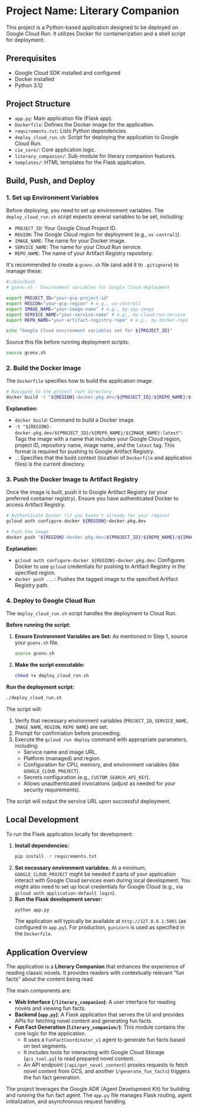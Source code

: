 # Project Name: Literary Companion

This project is a Python-based application designed to be deployed on Google Cloud Run. It utilizes Docker for containerization and a shell script for deployment.

## Prerequisites

- Google Cloud SDK installed and configured
- Docker installed
- Python 3.12

## Project Structure

- `app.py`: Main application file (Flask app).
- `Dockerfile`: Defines the Docker image for the application.
- `requirements.txt`: Lists Python dependencies.
- `deploy_cloud_run.sh`: Script for deploying the application to Google Cloud Run.
- `cie_core/`: Core application logic.
- `literary_companion/`: Sub-module for literary companion features.
- `templates/`: HTML templates for the Flask application.

## Build, Push, and Deploy

### 1. Set up Environment Variables

Before deploying, you need to set up environment variables. The `deploy_cloud_run.sh` script expects several variables to be set, including:

- `PROJECT_ID`: Your Google Cloud Project ID.
- `REGION`: The Google Cloud region for deployment (e.g., `us-central1`).
- `IMAGE_NAME`: The name for your Docker image.
- `SERVICE_NAME`: The name for your Cloud Run service.
- `REPO_NAME`: The name of your Artifact Registry repository.

It's recommended to create a `gcenv.sh` file (and add it to `.gitignore`) to manage these:

```bash
#!/bin/bash
# gcenv.sh - Environment variables for Google Cloud deployment

export PROJECT_ID="your-gcp-project-id"
export REGION="your-gcp-region" # e.g., us-central1
export IMAGE_NAME="your-image-name" # e.g., my-app-image
export SERVICE_NAME="your-service-name" # e.g., my-cloud-run-service
export REPO_NAME="your-artifact-registry-repo" # e.g., my-docker-repo

echo "Google Cloud environment variables set for ${PROJECT_ID}"
```

Source this file before running deployment scripts:
```bash
source gcenv.sh
```

### 2. Build the Docker Image

The `Dockerfile` specifies how to build the application image.

```bash
# Navigate to the project root directory
docker build -t "${REGION}-docker.pkg.dev/${PROJECT_ID}/${REPO_NAME}/${IMAGE_NAME}:latest" .
```

**Explanation:**

- `docker build`: Command to build a Docker image.
- `-t "${REGION}-docker.pkg.dev/${PROJECT_ID}/${REPO_NAME}/${IMAGE_NAME}:latest"`: Tags the image with a name that includes your Google Cloud region, project ID, repository name, image name, and the `latest` tag. This format is required for pushing to Google Artifact Registry.
- `.`: Specifies that the build context (location of `Dockerfile` and application files) is the current directory.

### 3. Push the Docker Image to Artifact Registry

Once the image is built, push it to Google Artifact Registry (or your preferred container registry). Ensure you have authenticated Docker to access Artifact Registry.

```bash
# Authenticate Docker (if you haven't already for your region)
gcloud auth configure-docker ${REGION}-docker.pkg.dev

# Push the image
docker push "${REGION}-docker.pkg.dev/${PROJECT_ID}/${REPO_NAME}/${IMAGE_NAME}:latest"
```

**Explanation:**
- `gcloud auth configure-docker ${REGION}-docker.pkg.dev`: Configures Docker to use `gcloud` credentials for pushing to Artifact Registry in the specified region.
- `docker push ...`: Pushes the tagged image to the specified Artifact Registry path.

### 4. Deploy to Google Cloud Run

The `deploy_cloud_run.sh` script handles the deployment to Cloud Run.

**Before running the script:**

1.  **Ensure Environment Variables are Set:** As mentioned in Step 1, source your `gcenv.sh` file.
    ```bash
    source gcenv.sh
    ```
2.  **Make the script executable:**
    ```bash
    chmod +x deploy_cloud_run.sh
    ```

**Run the deployment script:**

```bash
./deploy_cloud_run.sh
```

The script will:
1.  Verify that necessary environment variables (`PROJECT_ID`, `SERVICE_NAME`, `IMAGE_NAME`, `REGION`, `REPO_NAME`) are set.
2.  Prompt for confirmation before proceeding.
3.  Execute the `gcloud run deploy` command with appropriate parameters, including:
    *   Service name and image URL.
    *   Platform (managed) and region.
    *   Configuration for CPU, memory, and environment variables (like `GOOGLE_CLOUD_PROJECT`).
    *   Secrets configuration (e.g., `CUSTOM_SEARCH_API_KEY`).
    *   Allows unauthenticated invocations (adjust as needed for your security requirements).

The script will output the service URL upon successful deployment.

## Local Development

To run the Flask application locally for development:

1.  **Install dependencies:**
    ```bash
    pip install -r requirements.txt
    ```
2.  **Set necessary environment variables.** At a minimum, `GOOGLE_CLOUD_PROJECT` might be needed if parts of your application interact with Google Cloud services even during local development. You might also need to set up local credentials for Google Cloud (e.g., via `gcloud auth application-default login`).
3.  **Run the Flask development server:**
    ```bash
    python app.py
    ```
    The application will typically be available at `http://127.0.0.1:5001` (as configured in `app.py`). For production, `gunicorn` is used as specified in the `Dockerfile`.

## Application Overview

The application is a **Literary Companion** that enhances the experience of reading classic novels. It provides readers with contextually relevant "fun facts" about the content being read.

The main components are:

*   **Web Interface (`/literary_companion`)**: A user interface for reading novels and viewing fun facts.
*   **Backend (`app.py`)**: A Flask application that serves the UI and provides APIs for fetching novel content and generating fun facts.
*   **Fun Fact Generation (`literary_companion/`)**: This module contains the core logic for the application.
    *   It uses a `FunFactCoordinator_v1` agent to generate fun facts based on text segments.
    *   It includes tools for interacting with Google Cloud Storage (`gcs_tool.py`) to read prepared novel content.
    *   An API endpoint (`/api/get_novel_content`) proxies requests to fetch novel content from GCS, and another (`/generate_fun_facts`) triggers the fun fact generation.

The project leverages the Google ADK (Agent Development Kit) for building and running the fun fact agent. The `app.py` file manages Flask routing, agent initialization, and asynchronous request handling.
